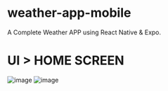 # weather-app-mobile
A Complete Weather APP using React Native & Expo.


# UI > HOME SCREEN
![image](https://user-images.githubusercontent.com/55560024/166804238-c13c9a2c-91af-4835-8579-a8cff2c8355b.png)
![image](https://user-images.githubusercontent.com/55560024/166804270-5c4dd400-c269-4b22-b989-34e4318dc6c3.png)

